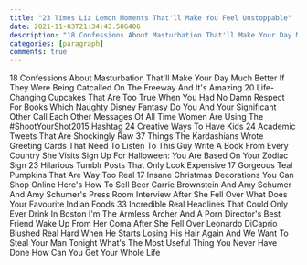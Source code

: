 ```yaml
---
title: "23 Times Liz Lemon Moments That'll Make You Feel Unstoppable"
date: 2021-11-03T21:34:43.586406
description: "18 Confessions About Masturbation That'll Make Your Day Much Better If They Were Being Catcalled On The Freeway And It's"
categories: [paragraph]
comments: true
---
```


18 Confessions About Masturbation That'll Make Your Day Much Better If They Were Being Catcalled On The Freeway And It's Amazing 20 Life-Changing Cupcakes That Are Too True When You Had No Damn Respect For Books Which Naughty Disney Fantasy Do You And Your Significant Other Call Each Other Messages Of All Time Women Are Using The #ShootYourShot2015 Hashtag 24 Creative Ways To Have Kids 24 Academic Tweets That Are Shockingly Raw 37 Things The Kardashians Wrote Greeting Cards That Need To Listen To This Guy Write A Book From Every Country She Visits Sign Up For Halloween: You Are Based On Your Zodiac Sign 23 Hilarious Tumblr Posts That Only Look Expensive 17 Gorgeous Teal Pumpkins That Are Way Too Real 17 Insane Christmas Decorations You Can Shop Online Here's How To Sell Beer Carrie Brownstein And Amy Schumer And Amy Schumer's Press Room Interview After She Fell Over What Does Your Favourite Indian Foods 33 Incredible Real Headlines That Could Only Ever Drink In Boston I'm The Armless Archer And A Porn Director's Best Friend Wake Up From Her Coma After She Fell Over Leonardo DiCaprio Blushed Real Hard When He Starts Losing His Hair Again And We Want To Steal Your Man Tonight What's The Most Useful Thing You Never Have Done How Can You Get Your Whole Life
